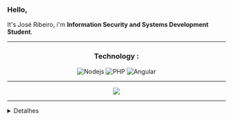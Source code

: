 
### Hello, 
It's José Ribeiro, i'm **Information Security and Systems Development Student**. 

<!--<p align="left"> <img src="https://komarev.com/ghpvc/?username=cjhota&color=blue" alt="Profile views" /> </p> -->

---
 <div align="center"> 
 
### Technology : 

</div> 

 <div align="center"> 

<!--![Badge](https://img.shields.io/badge/-Git-%23F05032?style=flat-square&logo=git&logoColor=%23ffffff)-->
<!--![Badge](https://img.shields.io/badge/-GitHub-181717?style=flat-square&logo=github) -->
<!--![JavaScript](https://img.shields.io/badge/-JavaScript-%23F7DF1C?style=flat-square&logo=javascript&logoColor=000000&labelColor=%23F7DF1C&color=%23FFCE5A) -->
<!--![HTML5](https://img.shields.io/badge/-HTML5-%23E44D27?style=flat-square&logo=html5&logoColor=ffffff) -->
<!--![CSS3](https://img.shields.io/badge/-CSS3-%231572B6?style=flat-square&logo=css3)-->
<!--![Reactjs][(https://img.shields.io/badge/-Reactjs-blue?style=flat-square&logo=React.js) -->
![Nodejs](https://img.shields.io/badge/-Nodejs-black?style=flat-square&logo=Node.js) 
![PHP](https://img.shields.io/badge/-PHP-8B89CC?style=flat-square&logo=php&logoColor=ffffff)
![Angular](https://img.shields.io/badge/-Angular-C3002F?style=flat-square&logo=Angular&logoColor=ffffff)
 
</div> 

---


<div align="center">
  <img  src="https://github-readme-streak-stats.herokuapp.com/?user=Ribeiirro&theme=react&date_format=j%20M%5B%20Y%5D">
</div>
<hr />
<!--## ⚙️ &nbsp;GitHub Analytics-->
<details>
  <summary> Detalhes</summary>
  <br/>
<a href="https://github.com/Ribeiirro/github-readme-stats">
  <img align="center" src="https://github-readme-stats.vercel.app/api?username=Ribeiirro&show_icons=true&theme=dracula" />
</a>
<a href="https://github.com/Ribeiirro/convoychat">
  <img align="left" src="https://github-readme-stats.vercel.app/api/top-langs/?username=Ribeiirro&theme=dracula" />
</a>


 </details>
<!-- 
<p align="left">
<img width="530em" src="https://github-readme-stats.vercel.app/api?username=cjhota&show_icons=true&theme=tokyonight" alt="cjhota's stats"/>
</p>-->
<!-- 
<p align="right">
<img width="530em" src="https://github-readme-stats.vercel.app/api/top-langs/?username=cjhota&layout=compact&theme=tokyonight" alt="cjhota's most languages"/>
</p>
<br><br>-->

<!--  dracula -->
<!-- <a href="https://github.com/cjhota">
  <img align="" src="https://github-readme-stats.vercel.app/api?username=cjhota&show_icons=true&theme=tokyonight" />
</a>
 -->
<!-- <a href="https://github.com/cjhota/convoychat">
  <img align="" src="https://github-readme-streak-stats.herokuapp.com/?user=cjhota&hide_border=true&theme=tokyonight&show_icons=true" />
</a> -->

<!-- <a href="https://github.com/cjhota">
  <img align="left" src="https://github-readme-stats.vercel.app/api/top-langs/?username=cjhota&theme=tokyonight" />
</a>
 -->
<!-- ![YOUR github stats](https://github-readme-stats.vercel.app/api?username=cjhota&show_icons=true&theme=dracula) -->
 
<!-- ### Contact _:octocat: -->

<!-- <div align="center">
 
</div> -->
<!-- [![Linkedin Badge](https://img.shields.io/badge/-José_Ribeiro-blue?style=flat-square&logo=Linkedin&logoColor=white&link=https://www.linkedin.com/in/josekcarvalho/)](https://www.linkedin.com/in/josekcarvalho/)
[![Gmail Badge](https://img.shields.io/badge/-Gmail_José_Ribeiro-c14438?style=flat-square&logo=Gmail&logoColor=white&link=mailto:joseribeirocsr@gmail.com)](mailto:joseribeirocsr@gmail.com) -->
<!-- [![gmail](https://img.shields.io/badge/Gmail-red?style=flat&logo=gmail&labelColor=white)](mailto:joseribeirocsr@gmail@gmail.com)
[![linkedin](https://img.shields.io/badge/Linkedin-blue?style=flat&logo=linkedin&labelColor=blue)](https://www.linkedin.com/in/josekcarvalho/) -->

<!--  :octocat: -->
